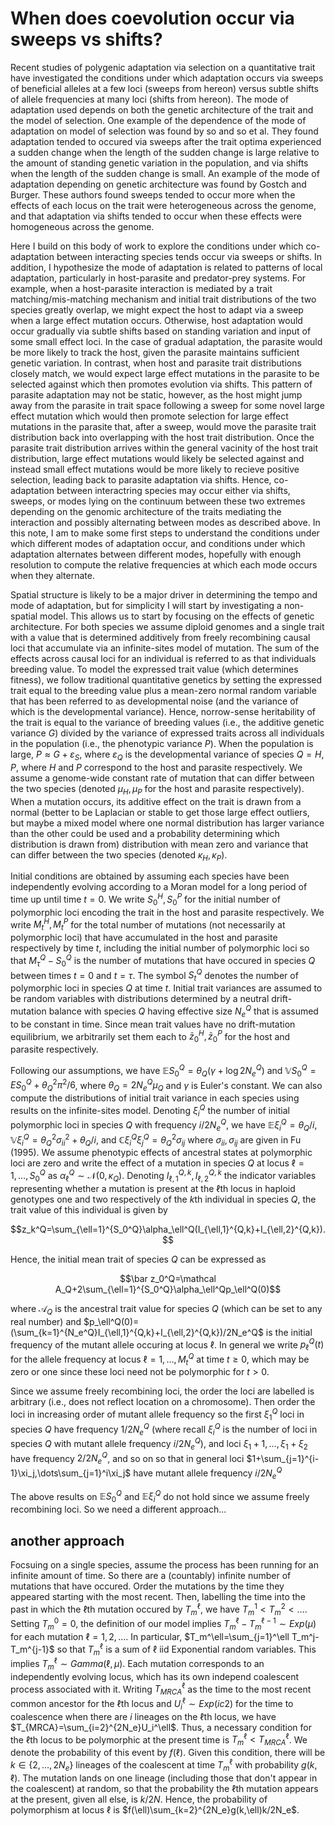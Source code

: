 # When does coevolution occur via sweeps vs shifts?

Recent studies of polygenic adaptation via selection on a quantitative trait have investigated the conditions under which adaptation occurs via sweeps of beneficial alleles at a few loci (sweeps from hereon) versus subtle shifts of allele frequencies at many loci (shifts from hereon). The mode of adaptation used depends on both the genetic architecture of the trait and the model of selection. One example of the dependence of the mode of adaptation on model of selection was found by so and so et al. They found adaptation tended to occured via sweeps after the trait optima experienced a sudden change when the length of the sudden change is large relative to the amount of standing genetic variation in the population, and via shifts when the length of the sudden change is small. An example of the mode of adaptation depending on genetic architecture was found by Gostch and Burger. These authors found sweeps tended to occur more when the effects of each locus on the trait were heterogeneous across the genome, and that adaptation via shifts tended to occur when these effects were homogeneous across the genome.

Here I build on this body of work to explore the conditions under which co-adaptation between interacting species tends occur via sweeps or shifts. In addition, I hypothesize the mode of adaptation is related to patterns of local adaptation, particularly in host-parasite and predator-prey systems. For example, when a host-parasite interaction is mediated by a trait matching/mis-matching mechanism and initial trait distributions of the two species greatly overlap, we might expect the host to adapt via a sweep when a large effect mutation occurs. Otherwise, host adaptation would occur gradually via subtle shifts based on standing variation and input of some small effect loci. In the case of gradual adaptation, the parasite would be more likely to track the host, given the parasite maintains sufficient genetic variation. In contrast, when host and parasite trait distributions closely match, we would expect large effect mutations in the parasite to be selected against which then promotes evolution via shifts. This pattern of parasite adaptation may not be static, however, as the host might jump away from the parasite in trait space following a sweep for some novel large effect mutation which would then promote selection for large effect mutations in the parasite that, after a sweep, would move the parasite trait distribution back into overlapping with the host trait distribution. Once the parasite trait distribution arrives within the general vacinity of the host trait distribution, large effect mutations would likely be selected against and instead small effect mutations would be more likely to recieve positive selection, leading back to parasite adaptation via shifts. Hence, co-adaptation between interactring species may occur either via shifts, sweeps, or modes lying on the continuum between these two extremes depending on the genomic architecture of the traits mediating the interaction and possibly alternating between modes as described above. In this note, I am to make some first steps to understand the conditions under which different modes of adaptation occur, and conditions under which adaptation alternates between different modes, hopefully with enough resolution to compute the relative frequencies at which each mode occurs when they alternate.

Spatial structure is likely to be a major driver in determining the tempo and mode of adaptation, but for simplicity I will start by investigating a non-spatial model. This allows us to start by focusing on the effects of genetic architecture. For both species we assume diploid genomes and a single trait with a value that is determined additively from freely recombining causal loci that accumulate via an infinite-sites model of mutation. The sum of the effects across causal loci for an individual is referred to as that individuals breeding value. To model the expressed trait value (which determines fitness), we follow traditional quantitative genetics by setting the expressed trait equal to the breeding value plus a mean-zero normal random variable that has been referred to as developmental noise (and the variance of which is the developmental variance). Hence, norrow-sense heritability of the trait is equal to the variance of breeding values (i.e., the additive genetic variance $G$) divided by the variance of expressed traits across all individuals in the population (i.e., the phenotypic variance $P$). When the population is large, $P\approx G+\varepsilon_S$, where $\varepsilon_Q$ is the developmental variance of species $Q=H,P$, where $H$ and $P$ correspond to the host and parasite respectively. We assume a genome-wide constant rate of mutation that can differ between the two species (denoted $\mu_H,\mu_P$ for the host and parasite respectively). When a mutation occurs, its additive effect on the trait is drawn from a normal (better to be Laplacian or stable to get those large effect outliers, but maybe a mixed model where one normal distribution has larger variance than the other could be used and a probability determining which distribution is drawn from) distribution with mean zero and variance that can differ between the two species (denoted $\kappa_H,\kappa_P$).

Initial conditions are obtained by assuming each species have been independently evolving according to a Moran model for a long period of time up until time $t=0$. We write $S_0^H,S_0^P$ for the initial number of polymorphic loci encoding the trait in the host and parasite respectively. We write $M_t^H,M_t^P$ for the total number of mutations (not necessarily at polymorphic loci) that have accumulated in the host and parasite respectively by time $t$, including the initial number of polymorphic loci so that $M_\tau^Q-S_0^Q$ is the number of mutations that have occured in species $Q$ between times $t=0$ and $t=\tau$. The symbol $S_t^Q$ denotes the number of polymorphic loci in species $Q$ at time $t$. Initial trait variances are assumed to be random variables with distributions determined by a neutral drift-mutation balance with species $Q$ having effective size $N_e^Q$ that is assumed to be constant in time. Since mean trait values have no drift-mutation equilibrium, we arbitrarily set them each to $\bar z_0^H,\bar z_0^P$ for the host and parasite respectively.

Following our assumptions, we have $\mathbb ES_0^Q=\theta_Q(\gamma+\log2N_e^Q)$ and $\mathbb VS_0^Q=ES_0^Q+\theta_Q^2\pi^2/6$, where $\theta_Q=2N_e^Q\mu_Q$ and $\gamma$ is Euler's constant. We can also compute the distributions of initial trait variance in each species using results on the infinite-sites model. Denoting $\xi_i^Q$ the number of initial polymorphic loci in species $Q$ with frequency $i/2N_e^Q$, we have $\mathbb E\xi_i^Q=\theta_Q/i, \mathbb V\xi_i^Q=\theta_Q^2\sigma_{ii}^2+\theta_Q/i$, and $\mathbb C\xi_i^Q\xi_j^Q=\theta_Q^2\sigma_{ij}$ where $\sigma_{ii},\sigma_{ij}$ are given in Fu (1995). We assume phenotypic effects of ancestral states at polymorphic loci are zero and write the effect of a mutation in species $Q$ at locus $\ell=1,\dots,S_0^Q$ as $\alpha_\ell^Q\sim\mathcal N(0,\kappa_Q)$. Denoting $I_{\ell,1}^{Q,k},I_{\ell,2}^{Q,k}$ the indicator variables representing whether a mutation is present at the $\ell$th locus in haploid genotypes one and two respectively of the $k$th individual in species $Q$, the trait value of this individual is given by

$$z_k^Q=\sum_{\ell=1}^{S_0^Q}\alpha_\ell^Q(I_{\ell,1}^{Q,k}+I_{\ell,2}^{Q,k}).$$

Hence, the initial mean trait of species $Q$ can be expressed as

$$\bar z_0^Q=\mathcal A_Q+2\sum_{\ell=1}^{S_0^Q}\alpha_\ell^Qp_\ell^Q(0)$$

where $\mathcal A_Q$ is the ancestral trait value for species $Q$ (which can be set to any real number) and $p_\ell^Q(0)=(\sum_{k=1}^{N_e^Q}I_{\ell,1}^{Q,k}+I_{\ell,2}^{Q,k})/2N_e^Q$ is the initial frequency of the mutant allele occuring at locus $\ell$. In general we write $p_\ell^Q(t)$ for the allele frequency at locus $\ell=1,\dots,M_t^Q$ at time $t\geq0$, which may be zero or one since these loci need not be polymorphic for $t>0$.

Since we assume freely recombining loci, the order the loci are labelled is arbitrary (i.e., does not reflect location on a chromosome). Then order the loci in increasing order of mutant allele frequency so the first $\xi_1^Q$ loci in species $Q$ have frequency $1/2N_e^Q$ (where recall $\xi_i^Q$ is the number of loci in species $Q$ with mutant allele frequency $i/2N_e^Q$), and loci $\xi_1+1,\dots,\xi_1+\xi_2$ have frequency $2/2N_e^Q$, and so on so that in general loci $1+\sum_{j=1}^{i-1}\xi_j,\dots\sum_{j=1}^i\xi_j$ have mutant allele frequency $i/2N_e^Q$

The above results on $\mathbb ES_0^Q$ and $\mathbb E\xi_i^Q$ do not hold since we assume freely recombining loci. So we need a different approach...

## another approach

Focsuing on a single species, assume the process has been running for an infinite amount of time. So there are a (countably) infinite number of mutations that have occured. Order the mutations by the time they appeared starting with the most recent. Then, labelling the time into the past in which the $\ell$th mutation occured by $T_m^\ell$, we have $T_m^1<T_m^2<\dots$. Setting $T_m^0=0$, the definition of our model implies $T_m^\ell-T_m^{\ell-1}\sim Exp(\mu)$ for each mutation $\ell=1,2,\dots$. In particular, $T_m^\ell=\sum_{j=1}^\ell T_m^j-T_m^{j-1}$ so that $T_m^\ell$ is a sum of $\ell$ iid Exponential random variables. This implies $T_m^\ell\sim Gamma(\ell,\mu)$. Each mutation corresponds to an independently evolving locus, which has its own independ coalescent process associated with it. Writing $T_{MRCA}^\ell$ as the time to the most recent common ancestor for the $\ell$th locus and $U_i^\ell\sim Exp(ic2)$ for the time to coalescence when there are $i$ lineages on the $\ell$th locus, we have $T_{MRCA}=\sum_{i=2}^{2N_e}U_i^\ell$. Thus, a necessary condition for the $\ell$th locus to be polymorphic at the present time is $T_m^\ell<T_{MRCA}^\ell$. We denote the probability of this event by $f(\ell)$. Given this condition, there will be $k\in\{2,\dots,2N_e\}$ lineages of the coalescent at time $T_m^\ell$ with probability $g(k,\ell)$. The mutation lands on one lineage (including those that don't appear in the coalescent) at random, so that the probability the $\ell$th mutation appears at the present, given all else, is $k/2N$. Hence, the probability of polymorphism at locus $\ell$ is $f(\ell)\sum_{k=2}^{2N_e}g(k,\ell)k/2N_e$.
